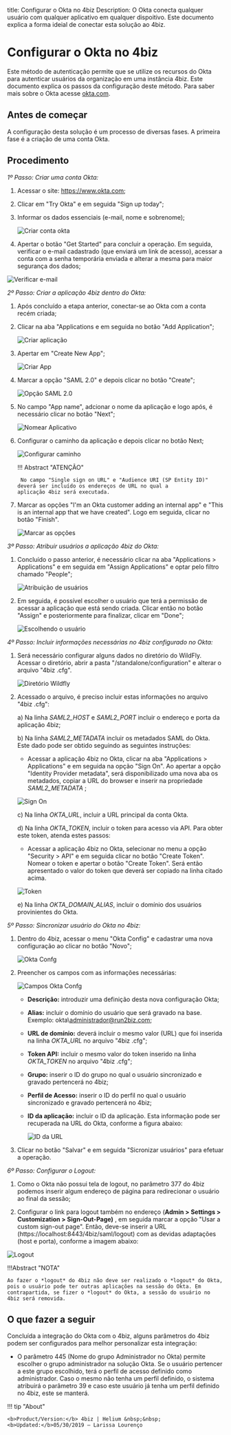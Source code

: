 title: Configurar o Okta no 4biz
Description: O Okta conecta qualquer usuário com qualquer aplicativo em qualquer dispoitivo. Este documento explica a forma ideial de conectar esta solução ao 4biz.
# Configurar o Okta no 4biz

Este método de autenticação permite que se utilize os recursos do Okta para autenticar usuários da organização em uma instância 4biz. Este documento explica os passos da configuração deste método. Para saber mais sobre o Okta acesse [okta.com][1].

Antes de começar
--------------------

A configuração desta solução é um processo de diversas fases. A primeira fase é a criação de uma conta Okta.

Procedimento
----------------

*1º Passo: Criar uma conta Okta:*

1. Acessar o site:  https://www.okta.com;

2. Clicar em "Try Okta" e em seguida "Sign up today";

3. Informar os dados essenciais (e-mail, nome e sobrenome);

    ![Criar conta okta](images/okta.img1.png)

4. Apertar o botão "Get Started" para concluir a operação. Em seguida, verificar o e-mail cadastrado (que enviará um link de acesso), acessar a conta com a senha temporária enviada e alterar a mesma para maior segurança dos dados;

![Verificar e-mail](images/okta.img2.png)

*2º Passo: Criar a aplicação 4biz dentro do Okta:*

1. Após concluído a etapa anterior, conectar-se ao Okta com a conta recém criada;

2. Clicar na aba "Applications e em seguida no botão "Add Application";

    ![Criar aplicação](images/okta.img3.png)

3. Apertar em "Create New App";

    ![Criar App](images/okta.img4.png)

4. Marcar a opção "SAML 2.0" e depois clicar no botão "Create";

    ![Opção SAML 2.0](images/okta.img5.png)

5. No campo "App name", adcionar o nome da aplicação e logo após, é necessário clicar no botão "Next";

    ![Nomear Aplicativo](images/okta.img6.png)

6. Configurar o caminho da aplicação e depois clicar no botão Next;

    ![Configurar caminho](images/okta.img7.png)

    !!! Abstract "ATENÇÃO"
    
        No campo "Single sign on URL" e "Audience URI (SP Entity ID)" deverá ser incluído os endereços de URL no qual a                 aplicação 4biz será executada.

7. Marcar as opções "I'm an Okta customer adding an internal app" e "This is an internal app that we have created". Logo em seguida, clicar no botão "Finish".

    ![Marcar as opções](images/okta.img8.png)

*3º Passo: Atribuir usuários a aplicação 4biz do Okta:*

1. Concluído o passo anterior, é necessário clicar na aba "Applications > Applications" e em seguida em "Assign Applications" e optar pelo filtro chamado "People";

    ![Atribuição de usuários](images/okta.img9.png)

2. Em seguida, é possível escolher o usuário que terá a permissão de acessar a aplicação que está sendo criada. Clicar então no botão "Assign" e posteriormente para finalizar, clicar em  "Done";

    ![Escolhendo o usuário](images/okta.img10.png)

*4º Passo: Incluir informações necessárias no 4biz configurado no Okta:*

1. Será necessário configurar alguns dados no diretório do WildFly. Acessar o diretório, abrir a pasta "/standalone/configuration" e alterar o arquivo "4biz .cfg".

    ![Diretório Wildfly](images/okta.img11.png)

2. Acessado o arquivo, é preciso incluir estas informações no arquivo "4biz .cfg":
       
      a) Na linha *SAML2_HOST* e *SAML2_PORT* incluir o endereço e porta da aplicação 4biz;
       
      b)  Na linha *SAML2_METADATA* incluir os metadados SAML do Okta. Este dado pode ser obtido seguindo as seguintes instruções:
 
      * Acessar a aplicação 4biz no Okta, clicar na aba "Applications > Applications" e em seguida na opção "Sign On". Ao apertar a opção "Identity Provider metadata", será disponibilizado uma nova aba os metadados, copiar a URL do browser e inserir na propriedade *SAML2_METADATA* ;
        
    ![Sign On](images/okta.img12.png)

     c) Na linha *OKTA_URL*, incluir a URL principal da conta Okta.
   
     d) Na linha *OKTA_TOKEN*, incluir o token para acesso via API. Para obter este token, atenda estes passos:
   
   - Acessar a aplicação 4biz no Okta, selecionar no menu a opção "Security > API" e em seguida clicar no botão "Create Token". Nomear o token e apertar o botão "Create Token". Será então apresentado o valor do token que deverá ser copiado na linha citado acima.
   
    ![Token](images/okta.img13.png)

     e) Na linha *OKTA_DOMAIN_ALIAS*, incluir o domínio dos usuários provinientes do Okta.
  
*5º Passo: Sincronizar usuário do Okta no 4biz:*

1. Dentro do 4biz, acessar o menu "Okta Config" e cadastrar uma nova configuração ao clicar no botão "Novo";

    ![Okta Confg](images/okta.img14.png)

2. Preencher os campos com as informações necessárias:

    ![Campos Okta Confg](images/okta.img15.png)

    * **Descrição:** introduzir uma definição desta nova configuração Okta;
     
    * **Alias:** incluir o domínio do usuário que será gravado na base. Exemplo: okta\administrador@run2biz.com;
     
    * **URL de domínio:** deverá incluir o mesmo valor (URL) que foi inserida na linha *OKTA_URL* no arquivo "4biz .cfg"; 
     
    * **Token API:** incluir o mesmo valor do token inserido na linha *OKTA_TOKEN* no arquivo "4biz .cfg";
      
    * **Grupo:** inserir o ID do grupo no qual o usuário sincronizado e gravado pertencerá no 4biz;
     
    * **Perfil de Acesso:** inserir o ID do perfil no qual o usuário sincronizado e gravado pertencerá no 4biz;
     
    * **ID da aplicação:** incluir o ID da aplicação. Esta informação pode ser recuperada na URL do Okta, conforme a figura abaixo:
     
      ![ID da URL](images/okta.img16.png)

3. Clicar no botão "Salvar" e em seguida "Sicronizar usuários" para efetuar a operação.

*6º Passo: Configurar o Logout:*

 1. Como o Okta não possui tela de logout, no parâmetro 377 do 4biz podemos inserir algum endereço de página para redirecionar o usuário ao final da sessão;
 
 2. Configurar o link para logout também no endereço (**Admin > Settings > Customization > Sign-Out-Page)** , em seguida marcar a opção "Usar a custom sign-out page". Então, deve-se inserir a URL (https://localhost:8443/4biz/saml/logout) com as devidas adaptações (host e porta), conforme a imagem abaixo:
 
 ![Logout](images/okta.img19.png)

!!!Abstract "NOTA"   
  
    Ao fazer o *logout* do 4biz não deve ser realizado o *logout* do Okta, pois o usuário pode ter outras aplicações na sessão do Okta. Em contrapartida, se fizer o *logout* do Okta, a sessão do usuário no 4biz será removida.
       
O que fazer a seguir
----------------------

Concluída a integração do Okta com o 4biz, alguns parâmetros do 4biz podem ser configurados para melhor personalizar esta integração:

 -  O parâmetro 445 (Nome do grupo Administrador no Okta) permite escolher o grupo administrador na solução Okta. Se o usuário pertencer a este grupo escolhido, terá o perfil de acesso definido como administrador. Caso o mesmo não tenha um perfil definido, o sistema atribuirá o parâmetro 39 e caso este usuário já tenha um perfil definido no 4biz, este se manterá.
 
!!! tip "About"

    <b>Product/Version:</b> 4biz | Helium &nbsp;&nbsp;
    <b>Updated:</b>05/30/2019 – Larissa Lourenço

[1]: https://www.okta.com/
